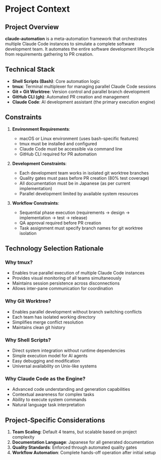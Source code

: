 # Project Context

## Project Overview

**claude-automation** is a meta-automation framework that orchestrates multiple Claude Code instances to simulate a complete software development team. It automates the entire software development lifecycle from requirements gathering to PR creation.

## Technical Stack

- **Shell Scripts (Bash)**: Core automation logic
- **tmux**: Terminal multiplexer for managing parallel Claude Code sessions
- **Git + Git Worktree**: Version control and parallel branch development
- **GitHub CLI (gh)**: Automated PR creation and management
- **Claude Code**: AI development assistant (the primary execution engine)

## Constraints

1. **Environment Requirements**:
   - macOS or Linux environment (uses bash-specific features)
   - tmux must be installed and configured
   - Claude Code must be accessible via command line
   - GitHub CLI required for PR automation

2. **Development Constraints**:
   - Each development team works in isolated git worktree branches
   - Quality gates must pass before PR creation (80% test coverage)
   - All documentation must be in Japanese (as per current implementation)
   - Parallel development limited by available system resources

3. **Workflow Constraints**:
   - Sequential phase execution (requirements → design → implementation → test → release)
   - QA approval required before PR creation
   - Task assignment must specify branch names for git worktree isolation

## Technology Selection Rationale

### Why tmux?
- Enables true parallel execution of multiple Claude Code instances
- Provides visual monitoring of all teams simultaneously
- Maintains session persistence across disconnections
- Allows inter-pane communication for coordination

### Why Git Worktree?
- Enables parallel development without branch switching conflicts
- Each team has isolated working directory
- Simplifies merge conflict resolution
- Maintains clean git history

### Why Shell Scripts?
- Direct system integration without runtime dependencies
- Simple execution model for AI agents
- Easy debugging and modification
- Universal availability on Unix-like systems

### Why Claude Code as the Engine?
- Advanced code understanding and generation capabilities
- Contextual awareness for complex tasks
- Ability to execute system commands
- Natural language task interpretation

## Project-Specific Considerations

1. **Team Scaling**: Default 4 teams, but scalable based on project complexity
2. **Documentation Language**: Japanese for all generated documentation
3. **Quality Standards**: Enforced through automated quality gates
4. **Workflow Automation**: Complete hands-off operation after initial setup
